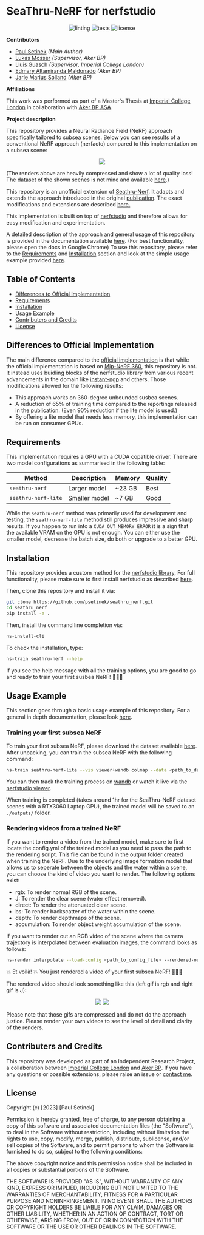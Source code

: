 # SeaThru-NeRF for nerfstudio
<p align="center">
<img src="https://github.com/AkerBP-DataOps/seathru_nerf/actions/workflows/linting.yml/badge.svg" alt="linting"/>
<img src="https://github.com/AkerBP-DataOps/seathru_nerf/actions/workflows/tests.yml/badge.svg" alt="tests"/>
<img src="https://img.shields.io/badge/license-MIT-blue.svg" alt="license"/>
</p>

**Contributors**

- [Paul Setinek](https://www.linkedin.com/in/paul-setinek/) *(Main Author)*
- [Lukas Mosser](https://www.linkedin.com/in/lukas-mosser/) *(Supervisor, Aker BP)*
- [Lluis Guasch](https://www.imperial.ac.uk/people/l.guasch08) *(Supervisor, Imperial College London)*
- [Edmary Altamiranda Maldonado](https://www.linkedin.com/in/edmary-altamiranda-a53b629/) *(Aker BP)*
- [Jarle Marius Solland](https://www.linkedin.com/in/jarle-marius-solland-64244474/) *(Aker BP)*

**Affiliations**

This work was performed as part of a Master's Thesis at [Imperial College London](https://www.imperial.ac.uk/) in collaboration with [Aker BP ASA](https://www.akerbp.com/).

**Project description**

This repository provides a Neural Radiance Field (NeRF) approach specifically tailored to subsea scenes. Below you can see results of a conventional NeRF approach (nerfacto) compared to this implementation on a subsea scene:

<p align="center">
<img src="./imgs/comp.gif"/>
</p>

(The renders above are heavily compressed and show a lot of quality loss! The dataset of the shown scenes is not mine and available [here](https://sea-thru-nerf.github.io/).)

This repository is an unofficial extension of [Seathru-Nerf](https://sea-thru-nerf.github.io). It adapts and extends the approach introduced in the original [publication](https://arxiv.org/abs/2304.07743). The exact modifications and extensions are described [here.](#differences-to-official-implementation)

This implementation is built on top of [nerfstudio](https://docs.nerf.studio/en/latest/) and therefore allows for easy modification and experimentation.

A detailed description of the approach and general usage of this repository is provided in the documentation available [here](https://psetinek.github.io/seathru_nerf/). (For best functionality, please open the docs in Google Chrome) To use this repository, please refer to the [Requirements](#requirements) and [Installation](#installation) section and look at the simple usage example provided [here](#usage-example).

## **Table of Contents**

<!-- TOC -->
* [Differences to Official Implementation](#differences-to-official-implementation)
* [Requirements](#requirements)
* [Installation](#installation)
* [Usage Example](#usage-example)
* [Contributers and Credits](#contributers-and-credits)
* [License](#license)
<!-- TOC -->

## Differences to Official Implementation
The main difference compared to the [official implementation](https://github.com/deborahLevy130/seathru_NeRF) is that while the official implementation is based on [Mip-NeRF 360](https://github.com/google-research/multinerf), this repository is not. It instead uses buidling blocks of the nerfstudio library from various recent advancements in the domain like [instant-ngp](https://nvlabs.github.io/instant-ngp/) and others. Those modifications allowed for the following results:

- This approach works on 360-degree unbounded susbea scenes.
- A reduction of 65% of training time compared to the reportings released in the [publication](https://arxiv.org/abs/2304.07743). (Even 90% reduction if the lite model is used.)
- By offering a lite model that needs less memory, this implementation can be run on consumer GPUs.

## Requirements

This implementation requires a GPU with a CUDA copatible driver. There are two model configurations as summarised in the following table:

| Method              | Description   | Memory | Quality |
| ------------------- | ------------- | ------ | ------- |
| `seathru-nerf`      | Larger model  | ~23 GB | Best    |
| `seathru-nerf-lite` | Smaller model | ~7 GB  | Good    |

While the `seathru-nerf` method was primarily used for development and testing, the `seathru-nerf-lite` method still produces impressive and sharp results. If you happen to run into a `CUDA_OUT_MEMORY_ERROR` it is a sign that the available VRAM on the GPU is not enough. You can either use the smaller model, decrease the batch size, do both or upgrade to a better GPU.

## Installation

This repository provides a custom method for the [nerfstudio library](https://docs.nerf.studio/en/latest/). For full functionality, please make sure to first install nerfstudio as described [here](https://docs.nerf.studio/en/latest/quickstart/installation.html).


Then, clone this repository and install it via:

```bash
git clone https://github.com/psetinek/seathru_nerf.git
cd seathru_nerf
pip install -e .
```

Then, install the command line completion via:

```bash
ns-install-cli
```

To check the installation, type:

```bash
ns-train seathru-nerf --help
```

If you see the help message with all the training options, you are good to go and ready to train your first susbea NeRF! 🚀🚀🚀

## Usage Example

This section goes through a basic usage example of this repository. For a general in depth documentation, please look [here](./docs/html/index.html).

### Training your first subsea NeRF
To train your first subsea NeRF, please download the dataset available [here](https://sea-thru-nerf.github.io/). After unpacking, you can train the subsea NeRF with the following command:

```bash
ns-train seathru-nerf-lite --vis viewer+wandb colmap --data <path_to_dataset> --images-path images_wb
```

You can then track the training process on [wandb](https://wandb.ai/site) or watch it live via the [nerfstudio viewer](https://docs.nerf.studio/en/latest/quickstart/viewer_quickstart.html).

When training is completed (takes around 1hr for the SeaThru-NeRF dataset scenes with a RTX3060 Laptop GPU), the trained model will be saved to an `./outputs/` folder.

### Rendering videos from a trained NeRF
If you want to render a video from the trained model, make sure to first locate the config.yml of the trained model as you need to pass the path to the rendering script. This file can be found in the output folder created when training the NeRF. Due to the underlying image formation model that allows us to seperate between the objects and the water within a scene, you can choose the kind of video you want to render. The following options exist:

- rgb: To render normal RGB of the scene.
- J: To render the clear scene (water effect removed).
- direct: To render the attenuated clear scene.
- bs: To render backscatter of the water within the scene.
- depth: To render depthmaps of the scene.
- accumulation: To render object weight accumulation of the scene.

If you want to render out an RGB video of the scene where the camera trajectory is interpolated between evaluation images, the command looks as follows:
```bash
ns-render interpolate --load-config <path_to_config_file> --rendered-output-names rgb
```
:boom: Et voilà! :boom: You just rendered a video of your first subsea NeRF! 🎉🎉🎉

The rendered video should look something like this (left gif is rgb and right gif is J):

<p align="center">
<img src="./imgs/example_render_rgb.gif"/>
<img src="./imgs/example_render_J.gif"/>
</p>

Please note that those gifs are compressed and do not do the approach justice. Please render your own videos to see the level of detail and clarity of the renders.

## Contributers and Credits
This repository was developed as part of an Independent Research Project, a collaboration between [Imperial College London](https://www.imperial.ac.uk/) and [Aker BP](https://akerbp.com/en/). If you have any questions or possible extensions, please raise an issue or [contact me](mailto:paul.setinek@gmail.com). 

## **License**

Copyright (c) [2023] [Paul Setinek]

Permission is hereby granted, free of charge, to any person obtaining a copy of this software and associated documentation files (the "Software"), to deal in the Software without restriction, including without limitation the rights to use, copy, modify, merge, publish, distribute, sublicense, and/or sell copies of the Software, and to permit persons to whom the Software is furnished to do so, subject to the following conditions:

The above copyright notice and this permission notice shall be included in all copies or substantial portions of the Software.

THE SOFTWARE IS PROVIDED "AS IS", WITHOUT WARRANTY OF ANY KIND, EXPRESS OR IMPLIED, INCLUDING BUT NOT LIMITED TO THE WARRANTIES OF MERCHANTABILITY, FITNESS FOR A PARTICULAR PURPOSE AND NONINFRINGEMENT. IN NO EVENT SHALL THE AUTHORS OR COPYRIGHT HOLDERS BE LIABLE FOR ANY CLAIM, DAMAGES OR OTHER LIABILITY, WHETHER IN AN ACTION OF CONTRACT, TORT OR OTHERWISE, ARISING FROM, OUT OF OR IN CONNECTION WITH THE SOFTWARE OR THE USE OR OTHER DEALINGS IN THE SOFTWARE.
